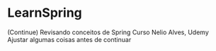 # LearnSpring
(Continue)
Revisando conceitos de Spring
Curso Nelio Alves, Udemy
Ajustar algumas coisas antes de continuar